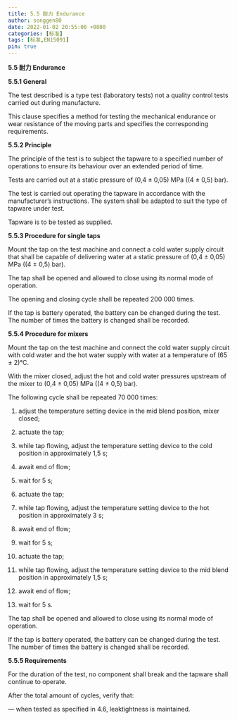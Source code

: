 ```yaml
---
title: 5.5 耐力 Endurance
author: songgen80
date: 2022-01-02 20:55:00 +0800
categories: [标准]
tags: [标准,EN15091]
pin: true
---
```


**5.5 耐力 Endurance**

**5.5.1 General**

The test described is a type test (laboratory tests) not a quality control tests carried out during manufacture.

This clause specifies a method for testing the mechanical endurance or wear resistance of the moving parts and specifies the corresponding requirements.

**5.5.2 Principle**

The principle of the test is to subject the tapware to a specified number of operations to ensure its behaviour over an extended period of time.

Tests are carried out at a static pressure of (0,4 ± 0,05) MPa ((4 ± 0,5) bar).

The test is carried out operating the tapware in accordance with the manufacturer’s instructions. The system shall be adapted to suit the type of tapware under test.

Tapware is to be tested as supplied.

**5.5.3 Procedure for single taps**

Mount the tap on the test machine and connect a cold water supply circuit that shall be capable of delivering water at a static pressure of (0,4 ± 0,05) MPa ((4 ± 0,5) bar).

The tap shall be opened and allowed to close using its normal mode of operation.

The opening and closing cycle shall be repeated 200 000 times.

If the tap is battery operated, the battery can be changed during the test. The number of times the battery is changed shall be recorded.





**5.5.4 Procedure for mixers**

Mount the tap on the test machine and connect the cold water supply circuit with cold water and the hot water supply with water at a temperature of (65 ± 2)°C.

With the mixer closed, adjust the hot and cold water pressures upstream of the mixer to (0,4 ± 0,05) MPa ((4 ± 0,5) bar).

The following cycle shall be repeated 70 000 times:

1) adjust the temperature setting device in the mid blend position, mixer closed;

2) actuate the tap;

3) while tap flowing, adjust the temperature setting device to the cold position in approximately 1,5 s;

4) await end of flow;

5) wait for 5 s;

6) actuate the tap;

7) while tap flowing, adjust the temperature setting device to the hot position in approximately 3 s;

8) await end of flow;

9) wait for 5 s;

10) actuate the tap;

11) while tap flowing, adjust the temperature setting device to the mid blend position in approximately 1,5 s;

12) await end of flow;

13) wait for 5 s.

The tap shall be opened and allowed to close using its normal mode of operation.

If the tap is battery operated, the battery can be changed during the test. The number of times the battery is changed shall be recorded.

**5.5.5 Requirements**

For the duration of the test, no component shall break and the tapware shall continue to operate.

After the total amount of cycles, verify that:

— when tested as specified in 4.6, leaktightness is maintained.
